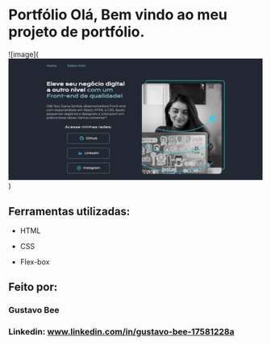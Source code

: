 # Portfólio Olá, Bem vindo ao meu projeto de portfólio.

![image](![alt text](image.png))

## Ferramentas utilizadas:

* HTML

* CSS

* Flex-box

## Feito por:

### Gustavo Bee

### Linkedin: www.linkedin.com/in/gustavo-bee-17581228a